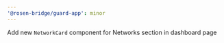 ```yaml
---
'@rosen-bridge/guard-app': minor
---
```


Add new `NetworkCard` component for Networks section in dashboard page
